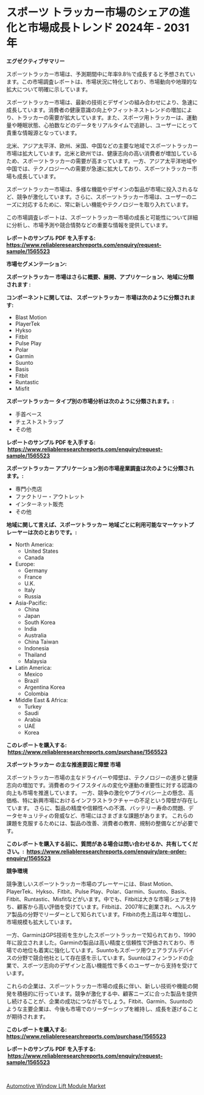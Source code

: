 <p><h1>スポーツ トラッカー市場のシェアの進化と市場成長トレンド 2024年 - 2031年</h1></p><p><strong>エグゼクティブサマリー</strong></p>
<p><p>スポーツトラッカー市場は、予測期間中に年率9.8％で成長すると予想されています。この市場調査レポートは、市場状況に特化しており、市場動向や地理的な拡大について明確に示しています。</p><p>スポーツトラッカー市場は、最新の技術とデザインの組み合わせにより、急速に成長しています。消費者の健康意識の向上やフィットネストレンドの増加により、トラッカーの需要が拡大しています。また、スポーツ用トラッカーは、運動量や睡眠状態、心拍数などのデータをリアルタイムで追跡し、ユーザーにとって貴重な情報源となっています。</p><p>北米、アジア太平洋、欧州、米国、中国などの主要な地域でスポーツトラッカー市場は拡大しています。北米と欧州では、健康志向の高い消費者が増加しているため、スポーツトラッカーの需要が高まっています。一方、アジア太平洋地域や中国では、テクノロジーへの需要が急速に拡大しており、スポーツトラッカー市場も成長しています。</p><p>スポーツトラッカー市場は、多様な機能やデザインの製品が市場に投入されるなど、競争が激化しています。さらに、スポーツトラッカー市場は、ユーザーのニーズに対応するために、常に新しい機能やテクノロジーを取り入れています。</p><p>この市場調査レポートは、スポーツトラッカー市場の成長と可能性について詳細に分析し、市場予測や競合情勢などの重要な情報を提供しています。</p></p>
<p><strong>レポートのサンプル PDF を入手する: <a href="https://www.reliableresearchreports.com/enquiry/request-sample/1565523">https://www.reliableresearchreports.com/enquiry/request-sample/1565523</a></strong></p>
<p><strong>市場セグメンテーション:</strong></p>
<p><strong> スポーツトラッカー 市場はさらに概要、展開、アプリケーション、地域に分類されます :</strong></p>
<p><strong>コンポーネントに関しては、 スポーツトラッカー 市場は次のように分類されます: &nbsp;</strong></p>
<p><ul><li>Blast Motion</li><li>PlayerTek</li><li>Hykso</li><li>Fitbit</li><li>Pulse Play</li><li>Polar</li><li>Garmin</li><li>Suunto</li><li>Basis</li><li>Fitbit</li><li>Runtastic</li><li>Misfit</li></ul></p>
<p><strong> スポーツトラッカー タイプ別の市場分析は次のように分類されます。:</strong></p>
<p><ul><li>手首ベース</li><li>チェストストラップ</li><li>その他</li></ul></p>
<p><strong>レポートのサンプル PDF を入手する: &nbsp;<a href="https://www.reliableresearchreports.com/enquiry/request-sample/1565523">https://www.reliableresearchreports.com/enquiry/request-sample/1565523</a></strong></p>
<p><strong> スポーツトラッカー アプリケーション別の市場産業調査は次のように分類されます。:</strong></p>
<p><ul><li>専門小売店</li><li>ファクトリー・アウトレット</li><li>インターネット販売</li><li>その他</li></ul></p>
<p><strong>地域に関して言えば、スポーツトラッカー 地域ごとに利用可能なマーケットプレーヤーは次のとおりです。:</strong></p>
<p><ul>
    <li>
        North America:
        <ul>
            <li>United States</li>
            <li>Canada</li>
        </ul>
    </li>
    <li>
        Europe:
        <ul>
            <li>Germany</li>
            <li>France</li>
            <li>U.K.</li>
            <li>Italy</li>
            <li>Russia</li>
        </ul>
    </li>
    <li>
        Asia-Pacific:
        <ul>
            <li>China</li>
            <li>Japan</li>
            <li>South Korea</li>
            <li>India</li>
            <li>Australia</li>
            <li>China Taiwan</li>
            <li>Indonesia</li>
            <li>Thailand</li>
            <li>Malaysia</li>
        </ul>
    </li>
    <li>
        Latin America:
        <ul>
            <li>Mexico</li>
            <li>Brazil</li>
            <li>Argentina Korea</li>
            <li>Colombia</li>
        </ul>
    </li>
    <li>
        Middle East & Africa:
        <ul>
            <li>Turkey</li>
            <li>Saudi</li>
            <li>Arabia</li>
            <li>UAE</li>
            <li>Korea</li>
        </ul>
    </li>
    </ul></p>
<p><strong>このレポートを購入する: &nbsp;<a href="https://www.reliableresearchreports.com/purchase/1565523">https://www.reliableresearchreports.com/purchase/1565523</a></strong></p>
<p><strong>スポーツトラッカー の主な推進要因と障壁 市場</strong></p>
<p><p>スポーツトラッカー市場の主なドライバーや障壁は、テクノロジーの進歩と健康志向の増加です。消費者のライフスタイルの変化や運動の重要性に対する認識の向上も市場を推進しています。 一方、競争の激化やプライバシー上の懸念、高価格、特に新興市場におけるインフラストラクチャーの不足という障壁が存在しています。 さらに、製品の精度や信頼性への不満、バッテリー寿命の問題、データセキュリティの脅威など、市場にはさまざまな課題があります。 これらの課題を克服するためには、製品の改善、消費者の教育、規制の整備などが必要です。</p></p>
<p><strong>このレポートを購入する前に、質問がある場合は問い合わせるか、共有してください。:&nbsp; <a href="https://www.reliableresearchreports.com/enquiry/pre-order-enquiry/1565523">https://www.reliableresearchreports.com/enquiry/pre-order-enquiry/1565523</a></strong></p>
<p><strong>競争環境</strong></p>
<p><p>競争激しいスポーツトラッカー市場のプレーヤーには、Blast Motion、PlayerTek、Hykso、Fitbit、Pulse Play、Polar、Garmin、Suunto、Basis、Fitbit、Runtastic、Misfitなどがいます。中でも、Fitbitは大きな市場シェアを持ち、顧客から高い評価を受けています。Fitbitは、2007年に創業され、ヘルスケア製品の分野でリーダーとして知られています。Fitbitの売上高は年々増加し、市場規模も拡大しています。</p><p>一方、GarminはGPS技術を生かしたスポーツトラッカーで知られており、1990年に設立されました。Garminの製品は高い精度と信頼性で評価されており、市場での地位も着実に強化しています。Suuntoもスポーツ用ウェアラブルデバイスの分野で競合他社として存在感を示しています。Suuntoはフィンランドの企業で、スポーツ志向のデザインと高い機能性で多くのユーザーから支持を受けています。</p><p>これらの企業は、スポーツトラッカー市場の成長に伴い、新しい技術や機能の開発を積極的に行っています。競争が激化する中、顧客ニーズに合った製品を提供し続けることが、企業の成功につながるでしょう。Fitbit、Garmin、Suuntoのような主要企業は、今後も市場でのリーダーシップを維持し、成長を遂げることが期待されます。</p></p>
<p><strong>このレポートを購入する: &nbsp; <a href="https://www.reliableresearchreports.com/purchase/1565523">https://www.reliableresearchreports.com/purchase/1565523</a></strong></p>
<p><strong>レポートのサンプル PDF を入手する: &nbsp;<a href="https://www.reliableresearchreports.com/enquiry/request-sample/1565523">https://www.reliableresearchreports.com/enquiry/request-sample/1565523</a></strong><strong></strong></p>
<p>&nbsp;</p>
<p><p><a href="https://valiant-lunge-8fe.notion.site/Automotive-Window-Lift-Module-Market-Size-Growth-Outlook-from-2024-to-2031-projecting-at-Market-s--0dda5447b8c44567be992d0f0e7aead9">Automotive Window Lift Module Market</a></p></p>